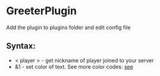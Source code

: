 # GreeterPlugin

Add the plugin to plugins folder and edit config file

## Syntax:
- < player > - get nickname of player joined to your server
- &1 - set color of text. See more color codes: [see](https://www.digminecraft.com/lists/color_list_pc.php)
